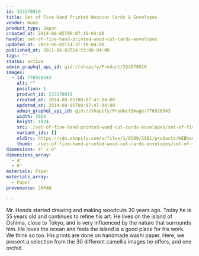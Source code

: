 ```yaml
---
id: 333578919
title: Set of Five Hand Printed Woodcut Cards & Envelopes
vendor: None
product_type: Japan
created_at: 2014-08-05T00:07:45-04:00
handle: set-of-five-hand-printed-wood-cut-cards-envelopes
updated_at: 2023-08-02T14:37:19-04:00
published_at: 2011-06-02T14:53:00-04:00
tags: ""
status: active
admin_graphql_api_id: gid://shopify/Product/333578919
images:
  - id: 776920343
    alt: ""
    position: 1
    product_id: 333578919
    created_at: 2014-08-05T00:07:47-04:00
    updated_at: 2014-08-05T00:07:47-04:00
    admin_graphql_api_id: gid://shopify/ProductImage/776920343
    width: 1024
    height: 1024
    src: ./set-of-five-hand-printed-wood-cut-cards-envelopes/set-of-five-hand-printed-wood-cut-cards-envelopes__0.jpg
    variant_ids: []
    oldSrc: https://cdn.shopify.com/s/files/1/0589/2901/products/WEBhandmadecards.jpeg?v=1407211667
    thumb: ./set-of-five-hand-printed-wood-cut-cards-envelopes/set-of-five-hand-printed-wood-cut-cards-envelopes__0-thumb.jpg
dimensions: 4" x 6"
dimensions_array:
  - 4"
  - 6"
materials: Paper
materials_array:
  - Paper
provenance: JAPAN

---
```


Mr. Honda started drawing and making woodcuts 30 years ago. Today he is 55 years old and continues to refine his art. He lives on the island of Oshima, close to Tokyo, and is very influenced by the nature that surrounds him. He loves the ocean and feels the island is a good place for his work. We think so too. His prints are done on handmade washi paper. Here, we present a selection from the 30 different camellia images he offers, and one orchid.
